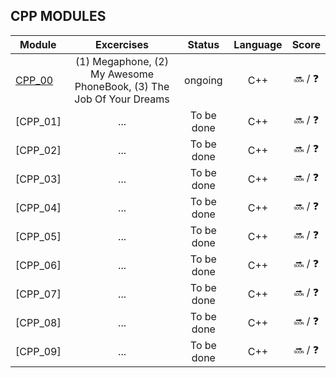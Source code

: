 ## CPP MODULES

| Module | Excercises  | Status   | Language | Score       |
| ---- | :--: | :--: | :--: | :--: |
| [CPP_00](https://github.com/izzytoot/cpp_modules/tree/main/cpp_00) | (1) Megaphone, (2) My Awesome PhoneBook, (3) The Job Of Your Dreams | ongoing | C++ | :soon: / :question: |
| [CPP_01] | ... | To be done | C++ | :soon: / :question: |
| [CPP_02] | ... | To be done | C++ | :soon: / :question: |
| [CPP_03] | ... | To be done | C++ | :soon: / :question: |
| [CPP_04] | ... | To be done | C++ | :soon: / :question: |
| [CPP_05] | ... | To be done | C++ | :soon: / :question: |
| [CPP_06] | ... | To be done | C++ | :soon: / :question: |
| [CPP_07] | ... | To be done | C++ | :soon: / :question: |
| [CPP_08] | ... | To be done | C++ | :soon: / :question: |
| [CPP_09] | ... | To be done | C++ | :soon: / :question: |

</div>
